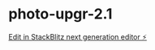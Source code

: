 # photo-upgr-2.1

[Edit in StackBlitz next generation editor ⚡️](https://stackblitz.com/~/github.com/shadles404/photo-upgr-2.1)